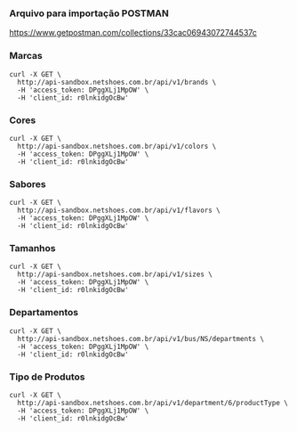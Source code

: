 ### Arquivo para importação POSTMAN
https://www.getpostman.com/collections/33cac06943072744537c

### Marcas
``` 
curl -X GET \
  http://api-sandbox.netshoes.com.br/api/v1/brands \
  -H 'access_token: DPggXLj1MpOW' \
  -H 'client_id: r0lnkidgOcBw'
```

### Cores
``` 
curl -X GET \
  http://api-sandbox.netshoes.com.br/api/v1/colors \
  -H 'access_token: DPggXLj1MpOW' \
  -H 'client_id: r0lnkidgOcBw'
```

### Sabores 
``` 
curl -X GET \
  http://api-sandbox.netshoes.com.br/api/v1/flavors \
  -H 'access_token: DPggXLj1MpOW' \
  -H 'client_id: r0lnkidgOcBw'
```

### Tamanhos
``` 
curl -X GET \
  http://api-sandbox.netshoes.com.br/api/v1/sizes \
  -H 'access_token: DPggXLj1MpOW' \
  -H 'client_id: r0lnkidgOcBw'
```


### Departamentos 
``` 
curl -X GET \
  http://api-sandbox.netshoes.com.br/api/v1/bus/NS/departments \
  -H 'access_token: DPggXLj1MpOW' \
  -H 'client_id: r0lnkidgOcBw'
```


### Tipo de Produtos 
``` 
curl -X GET \
  http://api-sandbox.netshoes.com.br/api/v1/department/6/productType \
  -H 'access_token: DPggXLj1MpOW' \
  -H 'client_id: r0lnkidgOcBw'
```
